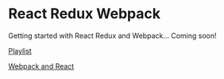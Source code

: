 # React Redux Webpack
Getting started with React Redux and Webpack... Coming soon!

[Playlist](https://www.youtube.com/playlist?list=PLQDnxXqV213JJFtDaG0aE9vqvp6Wm7nBg)

[Webpack and React](http://survivejs.com/webpack_react/introduction/)
